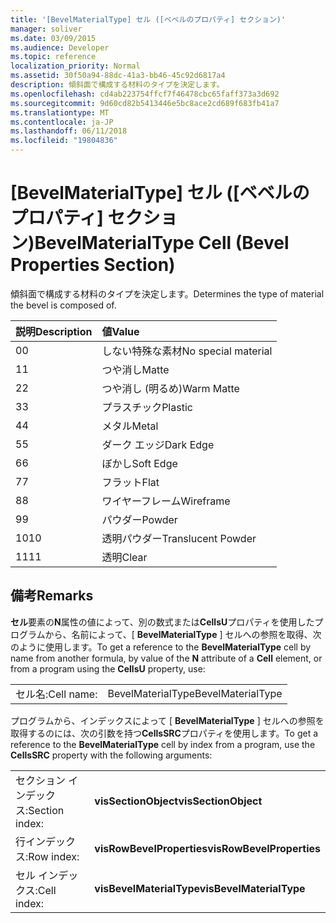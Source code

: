 ```yaml
---
title: '[BevelMaterialType] セル ([ベベルのプロパティ] セクション)'
manager: soliver
ms.date: 03/09/2015
ms.audience: Developer
ms.topic: reference
localization_priority: Normal
ms.assetid: 30f50a94-88dc-41a3-bb46-45c92d6817a4
description: 傾斜面で構成する材料のタイプを決定します。
ms.openlocfilehash: cd4ab223754ffcf7f46478cbc65faff373a3d692
ms.sourcegitcommit: 9d60cd82b5413446e5bc8ace2cd689f683fb41a7
ms.translationtype: MT
ms.contentlocale: ja-JP
ms.lasthandoff: 06/11/2018
ms.locfileid: "19804836"
---
```

# <a name="bevelmaterialtype-cell-bevel-properties-section"></a><span data-ttu-id="97656-103">[BevelMaterialType] セル ([ベベルのプロパティ] セクション)</span><span class="sxs-lookup"><span data-stu-id="97656-103">BevelMaterialType Cell (Bevel Properties Section)</span></span>

<span data-ttu-id="97656-104">傾斜面で構成する材料のタイプを決定します。</span><span class="sxs-lookup"><span data-stu-id="97656-104">Determines the type of material the bevel is composed of.</span></span> 
  
|<span data-ttu-id="97656-105">**説明**</span><span class="sxs-lookup"><span data-stu-id="97656-105">**Description**</span></span>|<span data-ttu-id="97656-106">**値**</span><span class="sxs-lookup"><span data-stu-id="97656-106">**Value**</span></span>|
|:-----|:-----|
|<span data-ttu-id="97656-107">0</span><span class="sxs-lookup"><span data-stu-id="97656-107">0</span></span>  <br/> |<span data-ttu-id="97656-108">しない特殊な素材</span><span class="sxs-lookup"><span data-stu-id="97656-108">No special material</span></span>  <br/> |
|<span data-ttu-id="97656-109">1</span><span class="sxs-lookup"><span data-stu-id="97656-109">1</span></span>  <br/> |<span data-ttu-id="97656-110">つや消し</span><span class="sxs-lookup"><span data-stu-id="97656-110">Matte</span></span>  <br/> |
|<span data-ttu-id="97656-111">2</span><span class="sxs-lookup"><span data-stu-id="97656-111">2</span></span>  <br/> |<span data-ttu-id="97656-112">つや消し (明るめ)</span><span class="sxs-lookup"><span data-stu-id="97656-112">Warm Matte</span></span>  <br/> |
|<span data-ttu-id="97656-113">3</span><span class="sxs-lookup"><span data-stu-id="97656-113">3</span></span>  <br/> |<span data-ttu-id="97656-114">プラスチック</span><span class="sxs-lookup"><span data-stu-id="97656-114">Plastic</span></span>  <br/> |
|<span data-ttu-id="97656-115">4</span><span class="sxs-lookup"><span data-stu-id="97656-115">4</span></span>  <br/> |<span data-ttu-id="97656-116">メタル</span><span class="sxs-lookup"><span data-stu-id="97656-116">Metal</span></span>  <br/> |
|<span data-ttu-id="97656-117">5</span><span class="sxs-lookup"><span data-stu-id="97656-117">5</span></span>  <br/> |<span data-ttu-id="97656-118">ダーク エッジ</span><span class="sxs-lookup"><span data-stu-id="97656-118">Dark Edge</span></span>  <br/> |
|<span data-ttu-id="97656-119">6</span><span class="sxs-lookup"><span data-stu-id="97656-119">6</span></span>  <br/> |<span data-ttu-id="97656-120">ぼかし</span><span class="sxs-lookup"><span data-stu-id="97656-120">Soft Edge</span></span>  <br/> |
|<span data-ttu-id="97656-121">7</span><span class="sxs-lookup"><span data-stu-id="97656-121">7</span></span>  <br/> |<span data-ttu-id="97656-122">フラット</span><span class="sxs-lookup"><span data-stu-id="97656-122">Flat</span></span>  <br/> |
|<span data-ttu-id="97656-123">8</span><span class="sxs-lookup"><span data-stu-id="97656-123">8</span></span>  <br/> |<span data-ttu-id="97656-124">ワイヤーフレーム</span><span class="sxs-lookup"><span data-stu-id="97656-124">Wireframe</span></span>  <br/> |
|<span data-ttu-id="97656-125">9</span><span class="sxs-lookup"><span data-stu-id="97656-125">9</span></span>  <br/> |<span data-ttu-id="97656-126">パウダー</span><span class="sxs-lookup"><span data-stu-id="97656-126">Powder</span></span>  <br/> |
|<span data-ttu-id="97656-127">10</span><span class="sxs-lookup"><span data-stu-id="97656-127">10</span></span>  <br/> |<span data-ttu-id="97656-128">透明パウダー</span><span class="sxs-lookup"><span data-stu-id="97656-128">Translucent Powder</span></span>  <br/> |
|<span data-ttu-id="97656-129">11</span><span class="sxs-lookup"><span data-stu-id="97656-129">11</span></span>  <br/> |<span data-ttu-id="97656-130">透明</span><span class="sxs-lookup"><span data-stu-id="97656-130">Clear</span></span>  <br/> |
   
## <a name="remarks"></a><span data-ttu-id="97656-131">備考</span><span class="sxs-lookup"><span data-stu-id="97656-131">Remarks</span></span>

<span data-ttu-id="97656-132">**セル**要素の**N**属性の値によって、別の数式または**CellsU**プロパティを使用したプログラムから、名前によって、[ **BevelMaterialType** ] セルへの参照を取得、次のように使用します。</span><span class="sxs-lookup"><span data-stu-id="97656-132">To get a reference to the **BevelMaterialType** cell by name from another formula, by value of the **N** attribute of a **Cell** element, or from a program using the **CellsU** property, use:</span></span> 
  
|||
|:-----|:-----|
| <span data-ttu-id="97656-133">セル名:</span><span class="sxs-lookup"><span data-stu-id="97656-133">Cell name:</span></span>  <br/> | <span data-ttu-id="97656-134">BevelMaterialType</span><span class="sxs-lookup"><span data-stu-id="97656-134">BevelMaterialType</span></span>  <br/> |
   
<span data-ttu-id="97656-135">プログラムから、インデックスによって [ **BevelMaterialType** ] セルへの参照を取得するのには、次の引数を持つ**CellsSRC**プロパティを使用します。</span><span class="sxs-lookup"><span data-stu-id="97656-135">To get a reference to the **BevelMaterialType** cell by index from a program, use the **CellsSRC** property with the following arguments:</span></span> 
  
|||
|:-----|:-----|
| <span data-ttu-id="97656-136">セクション インデックス:</span><span class="sxs-lookup"><span data-stu-id="97656-136">Section index:</span></span>  <br/> |<span data-ttu-id="97656-137">**visSectionObject**</span><span class="sxs-lookup"><span data-stu-id="97656-137">**visSectionObject**</span></span> <br/> |
| <span data-ttu-id="97656-138">行インデックス:</span><span class="sxs-lookup"><span data-stu-id="97656-138">Row index:</span></span>  <br/> |<span data-ttu-id="97656-139">**visRowBevelProperties**</span><span class="sxs-lookup"><span data-stu-id="97656-139">**visRowBevelProperties**</span></span> <br/> |
| <span data-ttu-id="97656-140">セル インデックス:</span><span class="sxs-lookup"><span data-stu-id="97656-140">Cell index:</span></span>  <br/> |<span data-ttu-id="97656-141">**visBevelMaterialType**</span><span class="sxs-lookup"><span data-stu-id="97656-141">**visBevelMaterialType**</span></span> <br/> |
   


